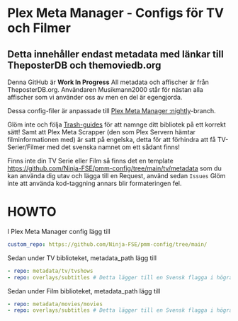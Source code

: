 # Plex Meta Manager - Configs för TV och Filmer
## Detta innehåller endast metadata med länkar till TheposterDB och themoviedb.org

Denna GitHub är **Work In Progress** All metadata och affischer är från TheposterDB.org. Användaren Musikmann2000 står för nästan alla affischer som vi använder oss av men en del är egengjorda.

Dessa config-filer är anpassade till [Plex Meta Manager :nightly](https://metamanager.wiki/en/latest/index.html)-branch.

Glöm inte och följa [Trash-guides](https://trash-guides.info/) för att namnge ditt bibliotek på ett korrekt sätt!
Samt att Plex Meta Scrapper (den som Plex Servern hämtar filminformationen med) är satt på engelska, detta för att förhindra att få TV-Serier/Filmer med det svenska namnet om ett sådant finns!

Finns inte din TV Serie eller Film så finns det en template https://github.com/Ninja-FSE/pmm-config/tree/main/tv/metadata som du kan använda dig utav och lägga till en Request, använd sedan ```Issues```
Glöm inte att använda kod-taggning annars blir formateringen fel.

# HOWTO

I Plex Meta Manager config lägg till

```yaml
custom_repo: https://github.com/Ninja-FSE/pmm-config/tree/main/
```

Sedan under TV biblioteket, metadata_path lägg till

```yaml
- repo: metadata/tv/tvshows
- repo: overlays/subtitles # Detta lägger till en Svensk flagga i högra nedre hörn om TV-Serien har svenskt text.
```

Sedan under Film biblioteket, metadata_path lägg till
```yaml
- repo: metadata/movies/movies
- repo: overlays/subtitles # Detta lägger till en Svensk flagga i högra nedre hörn om Filmen har svenskt text.
 ```
